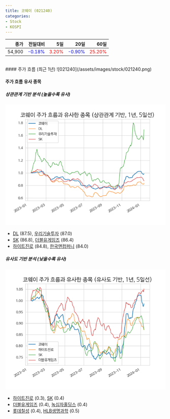```yaml
---
title: 코웨이 (021240)
categories:
- Stock
- KOSPI
---
```


|종가|전일대비|5일|20일|60일|
|---:|-------:|--:|---:|---:|
|54,900|<span style="color: blue">-0.18%</span>|<span style="color: red">3.20%</span>|<span style="color: blue">-0.90%</span>|<span style="color: red">25.20%</span>|

<!-- more -->
<br>
#### 주가 흐름 (최근 1년)
![021240](/assets/images/stock/021240.png)


#### 주가 흐름 유사 종목


##### 상관관계 기반 분석 (높을수록 유사)
![021240](/assets/images/stock/021240_corr.png)
- [DL](/000210/) (87.5), [우리기술투자](/041190/) (87.0)
- [SK](/034730/) (86.8), [더블유게임즈](/192080/) (86.4)
- [하이트진로](/000080/) (84.8), [한국앤컴퍼니](/000240/) (84.0)


##### 유사도 기반 분석 (낮을수록 유사)	
![021240](/assets/images/stock/021240_sim.png)
- [하이트진로](/000080/) (0.3), [SK](/034730/) (0.4)
- [더블유게임즈](/192080/) (0.4), [녹십자홀딩스](/005250/) (0.4)
- [롯데칠성](/005300/) (0.4), [HLB생명과학](/067630/) (0.5)